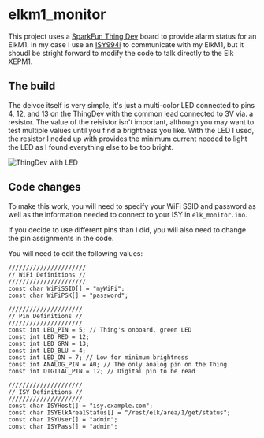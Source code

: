 # elkm1_monitor

This project uses a [SparkFun Thing Dev] board to provide alarm status for an ElkM1. In my case I use an [ISY994i] to communicate with my ElkM1, but it shoudl be stright forward to modify the code to talk directly to the Elk XEPM1.

## The build

The deivce itself is very simple, it's just a multi-color LED connected to pins 4, 12, and 13 on the ThingDev with the common lead connected to 3V via. a resistor. The value of the reisistor isn't important, although you may want to test multiple values until you find a brightness you like. With the LED I used, the resistor I neded up with provides the minimum current needed to light the LED as I found everything else to be too bright.

![ThingDev with LED](http://banjo.employees.org/~drich/ElkM1_ThingDev_256x290.png)

## Code changes

To make this work, you will need to specify your WiFi SSID and password as well as the information needed to connect to your ISY in `elk_monitor.ino`.

If you decide to use different pins than I did, you will also need to change the pin assignments in the code.

You will need to edit the following values:
```
//////////////////////
// WiFi Definitions //
//////////////////////
const char WiFiSSID[] = "myWiFi";
const char WiFiPSK[] = "password";

/////////////////////
// Pin Definitions //
/////////////////////
const int LED_PIN = 5; // Thing's onboard, green LED
const int LED_RED = 12;
const int LED_GRN = 13;
const int LED_BLU = 4;
const int LED_ON = 7; // Low for minimum brightness
const int ANALOG_PIN = A0; // The only analog pin on the Thing
const int DIGITAL_PIN = 12; // Digital pin to be read

/////////////////////
// ISY Definitions //
/////////////////////
const char ISYHost[] = "isy.example.com";
const char ISYElkArea1Status[] = "/rest/elk/area/1/get/status";
const char ISYUser[] = "admin";
const char ISYPass[] = "admin";
```

[ElkM1]: https://www.elkproducts.com/m1_controls.html
[SparkFun Thing Dev]: https://www.sparkfun.com/products/13711
[ISY994i]: https://www.universal-devices.com/residential/isy994i-series/
